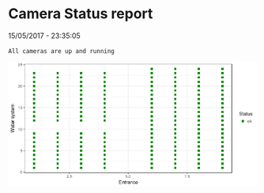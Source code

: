 Camera Status report
================
15/05/2017 - 23:35:05

    All cameras are up and running

![](camreport_files/figure-markdown_github/unnamed-chunk-2-1.png)
